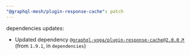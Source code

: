 ```yaml
---
"@graphql-mesh/plugin-response-cache": patch
---
```

dependencies updates:
  - Updated dependency [`@graphql-yoga/plugin-response-cache@2.0.0` ↗︎](https://www.npmjs.com/package/@graphql-yoga/plugin-response-cache/v/2.0.0) (from `1.9.1`, in `dependencies`)
